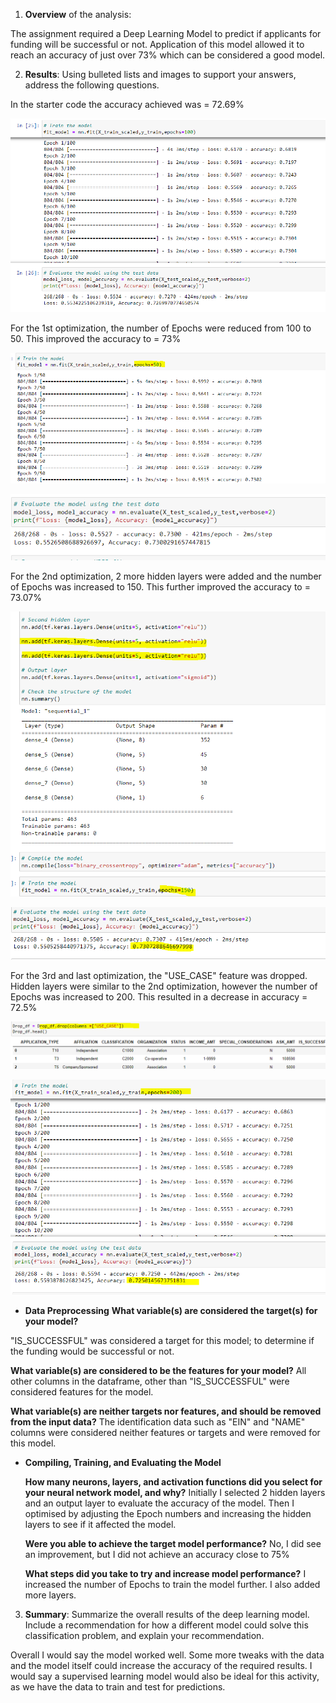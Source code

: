 1. **Overview** of the analysis: 

The assignment required a Deep Learning Model to predict if applicants for funding will be successful or not. Application of this model allowed it to reach an accuracy of just over 73% which can be considered a good model.

2. **Results**: Using bulleted lists and images to support your answers, address the following questions.

In the starter code the accuracy achieved was = 72.69%

![0.PNG](Images/Alphabet_Soup.PNG)



For the 1st optimization, the number of Epochs were reduced from 100 to 50. This improved the accuracy to = 73%

![1.PNG](Images/1st_Optimisation.PNG)



![1a.PNG](Images/1st_Optimisation_accuracy.PNG)




For the 2nd optimization, 2 more hidden layers were added and the number of Epochs was increased to 150. This further improved the accuracy to = 73.07%

![2.PNG](Images/2nd_Optimisation.PNG)



![2a.PNG](Images/2nd_Optimisation_accuracy.PNG)




For the 3rd and last optimization, the "USE_CASE" feature was dropped. Hidden layers were similar to the 2nd optimization, however the number of Epochs was increased to 200. This resulted in a decrease in accuracy = 72.5%

![3.PNG](Images/3rd_Optimisation.PNG)



![3a.PNG](Images/3rd_Optimisation_accuracy.PNG)





* **Data Preprocessing**
    **What variable(s) are considered the target(s) for your model?**

"IS_SUCCESSFUL" was considered a target for this model; to determine if the funding would be successful or not.
   
   **What variable(s) are considered to be the features for your model?**
All other columns in the dataframe, other than "IS_SUCCESSFUL" were considered features for the model.

   **What variable(s) are neither targets nor features, and should be removed from the input data?**
The identification data such as "EIN" and "NAME" columns were considered neither features or targets and were removed for this model.

 * **Compiling, Training, and Evaluating the Model**

    **How many neurons, layers, and activation functions did you select for your neural network model, and why?**
Initially I selected 2 hidden layers and an output layer to evaluate the accuracy of the model.
Then I optimised by adjusting the Epoch numbers and increasing the hidden layers to see if it affected the model.
   
   **Were you able to achieve the target model performance?**
No, I did see an improvement, but I did not achieve an accuracy close to 75%

   **What steps did you take to try and increase model performance?**
I increased the number of Epochs to train the model further. I also added more layers.

3. **Summary**: Summarize the overall results of the deep learning model. Include a recommendation for how a different model could solve this classification problem, and explain your recommendation.

Overall I would say the model worked well. Some more tweaks with the data and the model itself could increase the accuracy of the required results. I would say a supervised learning model would also be ideal for this activity, as we have the data to train and test for predictions.


